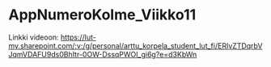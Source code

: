# AppNumeroKolme_Viikko11
Linkki videoon: https://lut-my.sharepoint.com/:v:/g/personal/arttu_korpela_student_lut_fi/ERIvZTDqrbVJqmVDAFU9ds0BhItr-0OW-DssqPWOI_gi6g?e=d3KbWn
